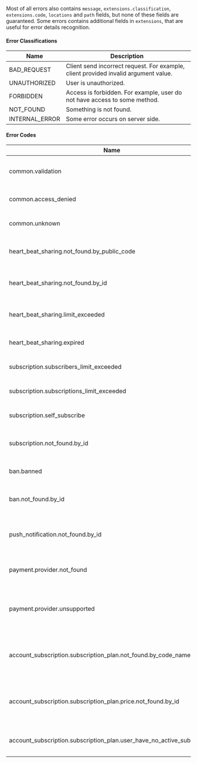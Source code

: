Most of all errors also contains `message`, `extensions.classification`, `extensions.code`, `locations` and `path` fields,
but none of these fields are guaranteed.
Some errors contains additional fields in `extensions`, that are useful for error details recognition.

#### Error Classifications
| Name | Description |
| ---- | ----------- |
| BAD_REQUEST | Client send incorrect request. For example, client provided invalid argument value. |
| UNAUTHORIZED | User is unauthorized. |
| FORBIDDEN | Access is forbidden. For example, user do not have access to some method. |
| NOT_FOUND | Something is not found. |
| INTERNAL_ERROR | Some error occurs on server side. |

#### Error Codes
| Name | Description |
| ---- | ----------- |
| common.validation | Request validation was not passed. |
| common.access_denied | User do not have access to something. |
| common.unknown | Unknown exception happened. |
| heart_beat_sharing.not_found.by_public_code | Heart beat sharing is not found by sharing code. |
| heart_beat_sharing.not_found.by_id | Heart beat sharing is not found by identifier. |
| heart_beat_sharing.limit_exceeded | Heart beats sharing count limit is exceeded. |
| heart_beat_sharing.expired | Heart beat sharing is expired. |
| subscription.subscribers_limit_exceeded | User have too many subscribers. |
| subscription.subscriptions_limit_exceeded | User have too many subscriptions. |
| subscription.self_subscribe | User is trying to subscribe to himself. |
| subscription.not_found.by_id | Subscription is not found by specified identifier. |
| ban.banned | User was banned by another user. |
| ban.not_found.by_id | User ban was not found by specified identifier. |
| push_notification.not_found.by_id | Push notification with specified identifier is not found. |
| payment.provider.not_found | No active payment provider found. |
| payment.provider.unsupported | Payment provider that you are currently using is unsupported. |
| account_subscription.subscription_plan.not_found.by_code_name | Account subscription plan is not found by specified code name. |
| account_subscription.subscription_plan.price.not_found.by_id | Account subscription plan price is not found by specified identifier. |
| account_subscription.subscription_plan.user_have_no_active_subscription | User do not have any active subscriptions. |